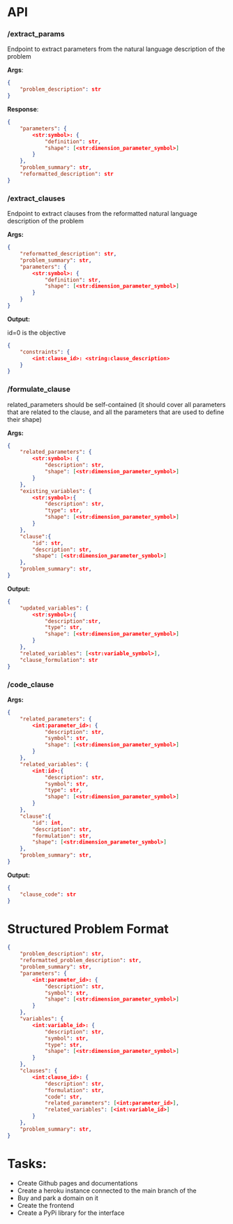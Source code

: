 # API

### /extract_params

Endpoint to extract parameters from the natural language description of the problem

**Args**:

```json
{
    "problem_description": str
}
```

**Response**:

```json
{
    "parameters": {
        <str:symbol>: {
            "definition": str,
            "shape": [<str:dimension_parameter_symbol>]
        }
    },
    "problem_summary": str,
    "reformatted_description": str
}
```

### /extract_clauses

Endpoint to extract clauses from the reformatted natural language description of the problem

**Args:**

```json
{
    "reformatted_description": str,
    "problem_summary": str,
    "parameters": {
        <str:symbol>: {
            "definition": str,
            "shape": [<str:dimension_parameter_symbol>]
        }
    }
}
```

**Output:**

id=0 is the objective

```json
{
    "constraints": {
        <int:clause_id>: <string:clause_description>
    }
}
```

### /formulate_clause

related_parameters should be self-contained (it should cover all parameters that are related to the clause, and all the parameters that are used to define their shape)

**Args:**

```json
{
    "related_parameters": {
        <str:symbol>: {
            "description": str,
            "shape": [<str:dimension_parameter_symbol>]
        }
    },
    "existing_variables": {
        <str:symbol>:{
            "description": str,
            "type": str,
            "shape": [<str:dimension_parameter_symbol>]
        }
    },
    "clause":{
        "id": str,
        "description": str,
        "shape": [<str:dimension_parameter_symbol>]
    },
    "problem_summary": str,
}
```

**Output:**

```json
{
    "updated_variables": {
        <str:symbol>:{
            "description":str,
            "type": str,
            "shape": [<str:dimension_parameter_symbol>]
        }
    },
    "related_variables": [<str:variable_symbol>],
    "clause_formulation": str
}
```

### /code_clause

**Args:**

```json
{
    "related_parameters": {
        <int:parameter_id>: {
            "description": str,
            "symbol": str,
            "shape": [<str:dimension_parameter_symbol>]
        }
    },
    "related_variables": {
        <int:id>:{
            "description": str,
            "symbol": str,
            "type": str,
            "shape": [<str:dimension_parameter_symbol>]
        }
    },
    "clause":{
        "id": int,
        "description": str,
        "formulation": str,
        "shape": [<str:dimension_parameter_symbol>]
    },
    "problem_summary": str,
}
```

**Output:**

```json
{
    "clause_code": str
}
```

# Structured Problem Format

```json
{
    "problem_description": str,
    "reformatted_problem_description": str,
    "problem_summary": str,
    "parameters": {
        <int:parameter_id>: {
            "description": str,
            "symbol": str,
            "shape": [<str:dimension_parameter_symbol>]
        }
    },
    "variables": {
        <int:variable_id>: {
            "description": str,
            "symbol": str,
            "type": str,
            "shape": [<str:dimension_parameter_symbol>]
        }
    },
    "clauses": {
        <int:clause_id>: {
            "description": str,
            "formulation": str,
            "code": str,
            "related_parameters": [<int:parameter_id>],
            "related_variables": [<int:variable_id>]
        }
    },
    "problem_summary": str,
}
```

# Tasks:

-   Create Github pages and documentations
-   Create a heroku instance connected to the main branch of the
-   Buy and park a domain on it
-   Create the frontend
-   Create a PyPi library for the interface
